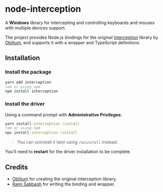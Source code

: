 
# node-interception

A **Windows** library for intercepting and controlling keyboards and mouses with multiple devices support.

The project provides Node.js bindings for the original [Interception](https://github.com/oblitum/Interception) library by [Oblitum](https://github.com/oblitum), and supports it with a wrapper and TypeScript definitions.

## Installation

### Install the package

```cmd
yarn add interception
rem or using npm
npm install interception
```

### Install the driver

Using a command prompt with **Administrative Privileges**:

```cmd
yarn install-interception /install
rem or using npm
npx install-interception /install
```

> You can uninstall it later using `/uninstall` instead.

You'll need to **restart** for the driver installation to be complete.

## Credits

- [Oblitum](https://github.com/oblitum) for creating the original interception library.
- [Rami Sabbagh](https://github.com/Rami-Sabbagh) for writing the binding and wrapper.
